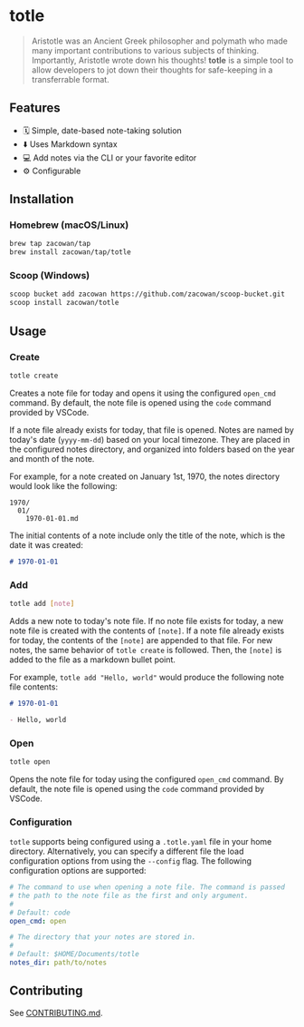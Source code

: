 # totle

> Aristotle was an Ancient Greek philosopher and polymath who made many important contributions to various subjects of thinking. Importantly, Aristotle wrote down his thoughts! **totle** is a simple tool to allow developers to jot down their thoughts for safe-keeping in a transferrable format.

## Features

- 🗓️ Simple, date-based note-taking solution
- ⬇️ Uses Markdown syntax
- 💻 Add notes via the CLI or your favorite editor
- ⚙️ Configurable

## Installation

### Homebrew (macOS/Linux)

```sh
brew tap zacowan/tap
brew install zacowan/tap/totle
```

### Scoop (Windows)

```sh
scoop bucket add zacowan https://github.com/zacowan/scoop-bucket.git
scoop install zacowan/totle
```

## Usage

### Create

```sh
totle create
```

Creates a note file for today and opens it using the configured `open_cmd` command. By default, the note file is opened using the `code` command provided by VSCode.

If a note file already exists for today, that file is opened. Notes are named by today's date (`yyyy-mm-dd`) based on your local timezone. They are placed in the configured notes directory, and organized into folders based on the year and month of the note.

For example, for a note created on January 1st, 1970, the notes directory would look like the following:

```
1970/
  01/
    1970-01-01.md
```

The initial contents of a note include only the title of the note, which is the date it was created:

```md
# 1970-01-01
```

### Add

```sh
totle add [note]
```

Adds a new note to today's note file. If no note file exists for today, a new note file is created with the contents of `[note]`. If a note file already exists for today, the contents of the `[note]` are appended to that file. For new notes, the same behavior of `totle create` is followed. Then, the `[note]` is added to the file as a markdown bullet point.

For example, `totle add "Hello, world"` would produce the following note file contents:

```md
# 1970-01-01

- Hello, world
```

### Open

```sh
totle open
```

Opens the note file for today using the configured `open_cmd` command. By default, the note file is opened using the `code` command provided by VSCode.

### Configuration

`totle` supports being configured using a `.totle.yaml` file in your home directory. Alternatively, you can specify a different file the load configuration options from using the `--config` flag. The following configuration options are supported:

```yaml
# The command to use when opening a note file. The command is passed
# the path to the note file as the first and only argument.
#
# Default: code
open_cmd: open

# The directory that your notes are stored in.
#
# Default: $HOME/Documents/totle
notes_dir: path/to/notes
```

## Contributing

See [CONTRIBUTING.md](./CONTRIBUTING.md).
